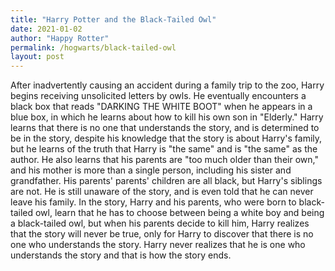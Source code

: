 ```yaml
---
title: "Harry Potter and the Black-Tailed Owl"
date: 2021-01-02
author: "Happy Rotter"
permalink: /hogwarts/black-tailed-owl
layout: post
---
```


After inadvertently causing an accident during a family trip to the zoo, Harry begins receiving unsolicited letters by owls. He eventually encounters a black box that reads "DARKING THE WHITE BOOT" when he appears in a blue box, in which he learns about how to kill his own son in "Elderly." Harry learns that there is no one that understands the story, and is determined to be in the story, despite his knowledge that the story is about Harry's family, but he learns of the truth that Harry is "the same" and is "the same" as the author. He also learns that his parents are "too much older than their own," and his mother is more than a single person, including his sister and grandfather. His parents' parents' children are all black, but Harry's siblings are not. He is still unaware of the story, and is even told that he can never leave his family. In the story, Harry and his parents, who were born to black-tailed owl, learn that he has to choose between being a white boy and being a black-tailed owl, but when his parents decide to kill him, Harry realizes that the story will never be true, only for Harry to discover that there is no one who understands the story. Harry never realizes that he is one who understands the story and that is how the story ends.
